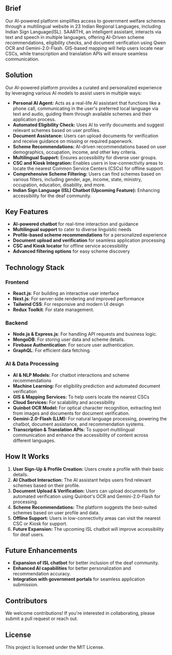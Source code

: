 ## Brief
Our AI-powered platform simplifies access to government welfare schemes through a multilingual website in 23 Indian Regional Languages, including Indian Sign Language(ISL). SAARTHI, an intelligent assistant, interacts via text and speech in multiple languages, offering AI-Driven scheme recommendations, eligibility checks, and document verification using Qwen OCR and Gemini-2.0-Flash. GIS-based mapping will help users locate near CSCs, while transcription and translation APIs will ensure seamless communication.

## Solution

Our AI-powered platform provides a curated and personalized experience by leveraging various AI models to assist users in multiple ways:

- **Personal AI Agent:** Acts as a real-life AI assistant that functions like a phone call, communicating in the user's preferred local language via text and audio, guiding them through available schemes and their application process.
- **Automated Eligibility Check:** Uses AI to verify documents and suggest relevant schemes based on user profiles.
- **Document Assistance:** Users can upload documents for verification and receive guidance on missing or required paperwork.
- **Scheme Recommendations:** AI-driven recommendations based on user demographics, occupation, income, and other key criteria.
- **Multilingual Support:** Ensures accessibility for diverse user groups.
- **CSC and Kiosk Integration:** Enables users in low-connectivity areas to locate the nearest Common Service Centers (CSCs) for offline support.
- **Comprehensive Scheme Filtering:** Users can find schemes based on various filters, including gender, age, income, state, ministry, occupation, education, disability, and more.
- **Indian Sign Language (ISL) Chatbot (Upcoming Feature):** Enhancing accessibility for the deaf community.

## Key Features

- **AI-powered chatbot** for real-time interaction and guidance
- **Multilingual support** to cater to diverse linguistic needs
- **Profile-based scheme recommendations** for a personalized experience
- **Document upload and verification** for seamless application processing
- **CSC and Kiosk locator** for offline service accessibility
- **Advanced filtering options** for easy scheme discovery

## Technology Stack

### Frontend
- **React.js**: For building an interactive user interface
- **Next.js**: For server-side rendering and improved performance
- **Tailwind CSS**: For responsive and modern UI design
- **Redux Toolkit**: For state management.

### Backend
- **Node.js & Express.js**: For handling API requests and business logic.
- **MongoDB**: For storing user data and scheme details.
- **Firebase Authentication**: For secure user authentication.
- **GraphQL**: For efficient data fetching.

### AI & Data Processing
- **AI & NLP Models:** For chatbot interactions and scheme recommendations
- **Machine Learning:** For eligibility prediction and automated document verification
- **GIS & Mapping Services:** To help users locate the nearest CSCs
- **Cloud Services:** For scalability and accessibility
- **Quinbot OCR Model:** For optical character recognition, extracting text from images and documents for document verification.
- **Gemini-2.0-Flash (LLM):** For natural language processing, powering the chatbot, document assistance, and recommendation systems.
- **Transcription & Translation APIs:** To support multilingual communication and enhance the accessibility of content across different languages.

## How It Works

1. **User Sign-Up & Profile Creation:** Users create a profile with their basic details.
2. **AI Chatbot Interaction:** The AI assistant helps users find relevant schemes based on their profile.
3. **Document Upload & Verification:** Users can upload documents for automated verification using Quinbot's OCR and Gemini-2.0-Flash for processing.
4. **Scheme Recommendations:** The platform suggests the best-suited schemes based on user profile and data.
5. **Offline Support:** Users in low-connectivity areas can visit the nearest CSC or Kiosk for support.
6. **Future Expansion:** The upcoming ISL chatbot will improve accessibility for deaf users.

## Future Enhancements

- **Expansion of ISL chatbot** for better inclusion of the deaf community.
- **Enhanced AI capabilities** for better personalization and recommendation accuracy.
- **Integration with government portals** for seamless application submission.

## Contributors
We welcome contributions! If you're interested in collaborating, please submit a pull request or reach out.

## License
This project is licensed under the MIT License.
